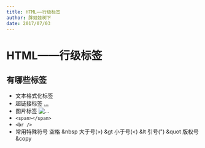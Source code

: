 ```yaml
---
title: HTML——行级标签
author: 胖娃娃树下
date: 2017/07/03
---
```


# HTML——行级标签

## 有哪些标签
- 文本格式化标签
- 超链接标签
        <a href="..." target="目标窗口（常用有：\_self \_blank">...</a>
- 图片标签
        <img src="..." alt="..." width='...' heigth="..." >
- `<span></span>`
- `<br />`
- 常用特殊符号
        空格 &nbsp
        大于号(>) &gt
        小于号(<) &lt
        引号(") &quot
        版权号 &copy
